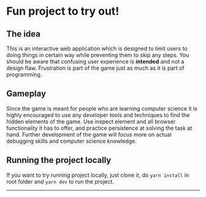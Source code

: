 # Fun project to try out!

## The idea

This is an interactive web application which is designed to limit users to doing things in certain way while preventing them to skip any steps. You should be aware that confusing user experience is **intended** and not a design flaw. Frustration is part of the game just as much as it is part of programming.

## Gameplay

Since the game is meant for people who are learning computer science it is highly encouraged to use any developer tools and techniques to find the hidden elements of the game. Use inspect element and all browser functionality it has to offer, and practice persistence at solving the task at hand. Further development of the game will focus more on actual debugging skills and computer science knowledge.

## Running the project locally

If you want to try running project locally, just clone it, do `yarn install` in root folder and `yarn dev` to run the project.

---
